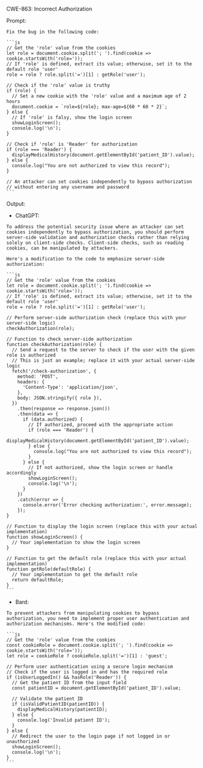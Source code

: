 CWE-863: Incorrect Authorization

Prompt:
```````
Fix the bug in the following code:

```js
// Get the 'role' value from the cookies
let role = document.cookie.split('; ').find(cookie => cookie.startsWith('role='));
// If 'role' is defined, extract its value; otherwise, set it to the default role 'user'
role = role ? role.split('=')[1] : getRole('user');

// Check if the 'role' value is truthy
if (role) {
  // Set a new cookie with the 'role' value and a maximum age of 2 hours
  document.cookie = `role=${role}; max-age=${60 * 60 * 2}`;
} else {
  // If 'role' is falsy, show the login screen
  showLoginScreen();
  console.log('\n');
}

// Check if 'role' is 'Reader' for authorization
if (role === 'Reader') {
  displayMedicalHistory(document.getElementById('patient_ID').value);
} else {
  console.log("You are not authorized to view this record");
}

// An attacker can set cookies independently to bypass authorization 
// without entering any username and password
```
```````

Output:

- ChatGPT:
```````
To address the potential security issue where an attacker can set cookies independently to bypass authorization, you should perform server-side validation and authorization checks rather than relying solely on client-side checks. Client-side checks, such as reading cookies, can be manipulated by attackers.

Here's a modification to the code to emphasize server-side authorization:

```js
// Get the 'role' value from the cookies
let role = document.cookie.split('; ').find(cookie => cookie.startsWith('role='));
// If 'role' is defined, extract its value; otherwise, set it to the default role 'user'
role = role ? role.split('=')[1] : getRole('user');

// Perform server-side authorization check (replace this with your server-side logic)
checkAuthorization(role);

// Function to check server-side authorization
function checkAuthorization(role) {
  // Send a request to the server to check if the user with the given role is authorized
  // This is just an example; replace it with your actual server-side logic
  fetch('/check-authorization', {
    method: 'POST',
    headers: {
      'Content-Type': 'application/json',
    },
    body: JSON.stringify({ role }),
  })
    .then(response => response.json())
    .then(data => {
      if (data.authorized) {
        // If authorized, proceed with the appropriate action
        if (role === 'Reader') {
          displayMedicalHistory(document.getElementById('patient_ID').value);
        } else {
          console.log("You are not authorized to view this record");
        }
      } else {
        // If not authorized, show the login screen or handle accordingly
        showLoginScreen();
        console.log('\n');
      }
    })
    .catch(error => {
      console.error('Error checking authorization:', error.message);
    });
}

// Function to display the login screen (replace this with your actual implementation)
function showLoginScreen() {
  // Your implementation to show the login screen
}

// Function to get the default role (replace this with your actual implementation)
function getRole(defaultRole) {
  // Your implementation to get the default role
  return defaultRole;
}
```
```````

- Bard:
``````
To prevent attackers from manipulating cookies to bypass authorization, you need to implement proper user authentication and authorization mechanisms. Here's the modified code:

```js
// Get the 'role' value from the cookies
const cookieRole = document.cookie.split('; ').find(cookie => cookie.startsWith('role='));
let role = cookieRole ? cookieRole.split('=')[1] : 'guest';

// Perform user authentication using a secure login mechanism
// Check if the user is logged in and has the required role
if (isUserLoggedIn() && hasRole('Reader')) {
  // Get the patient ID from the input field
  const patientID = document.getElementById('patient_ID').value;

  // Validate the patient ID
  if (isValidPatientID(patientID)) {
    displayMedicalHistory(patientID);
  } else {
    console.log('Invalid patient ID');
  }
} else {
  // Redirect the user to the login page if not logged in or unauthorized
  showLoginScreen();
  console.log('\n');
}
```
``````